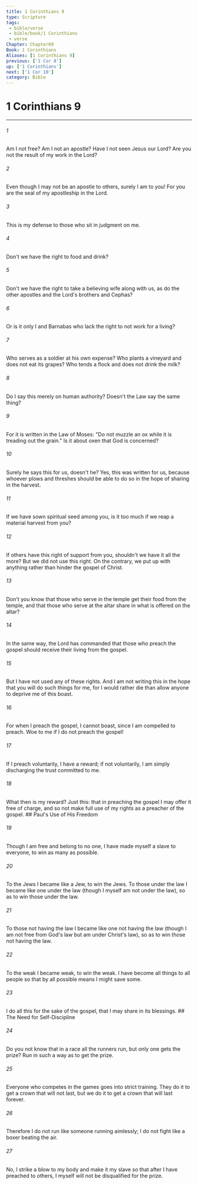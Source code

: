 ```yaml
---
title: 1 Corinthians 9
type: Scripture
tags:
 - bible/verse
 - bible/book/1 Corinthians
 - verse
Chapter: Chapter09
Book: 1 Corinthians
Aliases: [1 Corinthians 9]
previous: ['1 Cor 8']
up: ['1 Corinthians']
next: ['1 Cor 10']
category: Bible
---
```

# 1 Corinthians 9

***


###### 1 
Am I not free? Am I not an apostle? Have I not seen Jesus our Lord? Are you not the result of my work in the Lord? 

###### 2 
Even though I may not be an apostle to others, surely I am to you! For you are the seal of my apostleship in the Lord. 

###### 3 
This is my defense to those who sit in judgment on me. 

###### 4 
Don't we have the right to food and drink? 

###### 5 
Don't we have the right to take a believing wife along with us, as do the other apostles and the Lord's brothers and Cephas? 

###### 6 
Or is it only I and Barnabas who lack the right to not work for a living? 

###### 7 
Who serves as a soldier at his own expense? Who plants a vineyard and does not eat its grapes? Who tends a flock and does not drink the milk? 

###### 8 
Do I say this merely on human authority? Doesn't the Law say the same thing? 

###### 9 
For it is written in the Law of Moses: "Do not muzzle an ox while it is treading out the grain." Is it about oxen that God is concerned? 

###### 10 
Surely he says this for us, doesn't he? Yes, this was written for us, because whoever plows and threshes should be able to do so in the hope of sharing in the harvest. 

###### 11 
If we have sown spiritual seed among you, is it too much if we reap a material harvest from you? 

###### 12 
If others have this right of support from you, shouldn't we have it all the more? But we did not use this right. On the contrary, we put up with anything rather than hinder the gospel of Christ. 

###### 13 
Don't you know that those who serve in the temple get their food from the temple, and that those who serve at the altar share in what is offered on the altar? 

###### 14 
In the same way, the Lord has commanded that those who preach the gospel should receive their living from the gospel. 

###### 15 
But I have not used any of these rights. And I am not writing this in the hope that you will do such things for me, for I would rather die than allow anyone to deprive me of this boast. 

###### 16 
For when I preach the gospel, I cannot boast, since I am compelled to preach. Woe to me if I do not preach the gospel! 

###### 17 
If I preach voluntarily, I have a reward; if not voluntarily, I am simply discharging the trust committed to me. 

###### 18 
What then is my reward? Just this: that in preaching the gospel I may offer it free of charge, and so not make full use of my rights as a preacher of the gospel. ## Paul's Use of His Freedom 

###### 19 
Though I am free and belong to no one, I have made myself a slave to everyone, to win as many as possible. 

###### 20 
To the Jews I became like a Jew, to win the Jews. To those under the law I became like one under the law (though I myself am not under the law), so as to win those under the law. 

###### 21 
To those not having the law I became like one not having the law (though I am not free from God's law but am under Christ's law), so as to win those not having the law. 

###### 22 
To the weak I became weak, to win the weak. I have become all things to all people so that by all possible means I might save some. 

###### 23 
I do all this for the sake of the gospel, that I may share in its blessings. ## The Need for Self-Discipline 

###### 24 
Do you not know that in a race all the runners run, but only one gets the prize? Run in such a way as to get the prize. 

###### 25 
Everyone who competes in the games goes into strict training. They do it to get a crown that will not last, but we do it to get a crown that will last forever. 

###### 26 
Therefore I do not run like someone running aimlessly; I do not fight like a boxer beating the air. 

###### 27 
No, I strike a blow to my body and make it my slave so that after I have preached to others, I myself will not be disqualified for the prize. 
